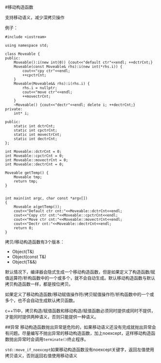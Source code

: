 #移动构造函数

支持移动语义，减少深拷贝操作

例子：

```
#include <iostream>

using namespace std;

class Moveable {
public:
    Moveable():i(new int(0)) {cout<<"default ctr"<<endl; ++dctrCnt;}
    Moveable(const Moveable& rhs):i(new int(*rhs.i)) {
        cout<<"cpy ctr"<<endl; 
        ++cpctrCnt;
    }
    Moveable(Moveable&& rhs):i(rhs.i) {
        rhs.i = nullptr;
        cout<<"move ctr"<<endl;
        ++movectrCnt;
    }
    ~Moveable() {cout<<"dectr"<<endl; delete i; ++dectrCnt;}
private:
    int* i;

public:
    static int dctrCnt;
    static int cpctrCnt;
    static int movectrCnt;
    static int dectrCnt;
};

int Moveable::dctrCnt = 0;
int Moveable::cpctrCnt = 0;
int Moveable::movectrCnt = 0;
int Moveable::dectrCnt = 0;

Moveable getTemp() {
    Moveable tmp;
    return tmp;
}


int main(int argc, char const *argv[])
{
    Moveable a(getTemp());
    cout<<"Default ctr cnt:"<<Moveable::dctrCnt<<endl;
    cout<<"Copy ctr cnt:"<<Moveable::cpctrCnt<<endl;
    cout<<"Move ctr cnt:"<<Moveable::movectrCnt<<endl;
    cout<<"Dectr cnt:"<<Moveable::dectrCnt<<endl;
    return 0;
}
```

拷贝/移动构造函数有3个版本：

+ Object(T&)
+ Object(const T&)
+ Object(T&&)

默认情况下，编译器会隐式生成一个移动构造函数，但是如果定义了构造函数/赋值运算符/析构函数中的一个或多个，就不会自动生成。默认移动构造函数与默认拷贝构造函数一样，都是按位拷贝。

如果定义了移动构造函数/移动赋值操作符/拷贝赋值操作符/析构函数中的一个或多个，也不会自动生成默认拷贝函数。

c++11中，拷贝构造/赋值函数和移动构造/赋值函数必须同时提供或同时不提供，才能同时提供两种语义，否则只能提供一种语义。


##异常
移动构造函数抛出异常是危险的，如果移动语义还没有完成就抛出异常会有问题。尽量编写不抛出异常的移动构造函数，加上noexcept，这样移动构造函数抛出异常时会调用`terminate()`终止程序。

`std::move_if_noexcept`如果移动构造函数没有noexcept关键字，返回左值使用拷贝语义，否则返回右值使用移动语义
